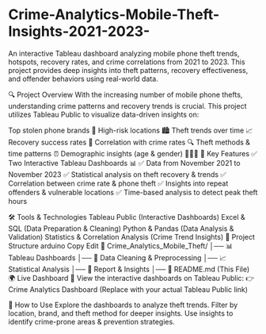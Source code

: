 # Crime-Analytics-Mobile-Theft-Insights-2021-2023-
An interactive Tableau dashboard analyzing mobile phone theft trends, hotspots, recovery rates, and crime correlations from 2021 to 2023. This project provides deep insights into theft patterns, recovery effectiveness, and offender behaviors using real-world data.

🔍 Project Overview
With the increasing number of mobile phone thefts, understanding crime patterns and recovery trends is crucial. This project utilizes Tableau Public to visualize data-driven insights on:

Top stolen phone brands 📱
High-risk locations 🏙️
Theft trends over time 📈
Recovery success rates 🔄
Correlation with crime rates 🔍
Theft methods & time patterns ⏰
Demographic insights (age & gender) 🧑‍🤝‍🧑
📌 Key Features
✅ Two Interactive Tableau Dashboards 📊
✅ Data from November 2021 to November 2023
✅ Statistical analysis on theft recovery & trends
✅ Correlation between crime rate & phone theft
✅ Insights into repeat offenders & vulnerable locations
✅ Time-based analysis to detect peak theft hours

🛠️ Tools & Technologies
Tableau Public (Interactive Dashboards)
Excel & SQL (Data Preparation & Cleaning)
Python & Pandas (Data Analysis & Validation)
Statistics & Correlation Analysis (Crime Trend Insights)
📂 Project Structure
arduino
Copy
Edit
📁 Crime_Analytics_Mobile_Theft/
│── 📊 Tableau Dashboards
│── 📄 Data Cleaning & Preprocessing
│── 📈 Statistical Analysis
│── 📑 Report & Insights
│── 📜 README.md (This File)
🌍 Live Dashboard
🔗 View the interactive dashboards on Tableau Public:
👉 Crime Analytics Dashboard (Replace with your actual Tableau Public link)

📢 How to Use
Explore the dashboards to analyze theft trends.
Filter by location, brand, and theft method for deeper insights.
Use insights to identify crime-prone areas & prevention strategies.
